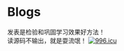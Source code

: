 # Blogs
发表是检验和巩固学习效果好方法！   
读源码不输出，就是耍流氓！
[![996.icu](https://img.shields.io/badge/link-996.icu-red.svg)](https://996.icu)

